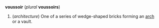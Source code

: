 **voussoir** (_plural_ **voussoirs**)  
  1. (_architecture_) One of a series of wedge-shaped bricks forming an [arch](http://www.archlinux.org) or a vault.
